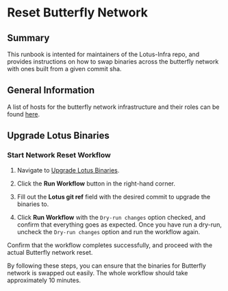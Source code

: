 # Reset Butterfly Network

## Summary

This runbook is intented for maintainers of the Lotus-Infra repo, and provides instructions on how to swap binaries across the butterfly network with ones built from a given commit sha.

## General Information

A list of hosts for the butterfly network infrastructure and their roles can be found [here](https://github.com/filecoin-project/lotus-infra/blob/master/ansible/inventories/butterfly.fildev.network/hosts.yml).

## Upgrade Lotus Binaries

### Start Network Reset Workflow

1. Navigate to [Upgrade Lotus Binaries](https://github.com/filecoin-project/lotus-infra/actions/workflows/upgrade-fildev-network-binaries.yaml).

2. Click the **Run Workflow** button in the right-hand corner.

3. Fill out the **Lotus git ref** field with the desired commit to upgrade the binaries to.

4. Click **Run Workflow** with the `Dry-run changes` option checked, and confirm that everything goes as expected. Once you have run a dry-run, uncheck the `Dry-run changes` option and run the workflow again.

Confirm that the workflow completes successfully, and proceed with the actual Butterfly network reset.

By following these steps, you can ensure that the binaries for Butterfly network is swapped out easily. The whole workflow should take approximately 10 minutes. 